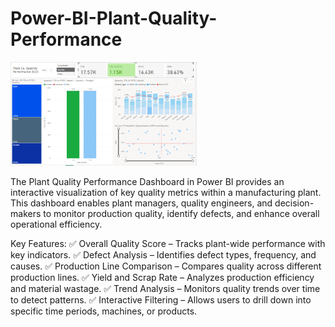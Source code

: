 # Power-BI-Plant-Quality-Performance

<img src="https://github.com/uroojt6/Power-BI-Plant-Quality-Performance/blob/4287360aa6c116a63757d955b0ba2a11819eb393/Power%20BI%20%20Plant%20Quality%20Performance.png" alt="ERMO" width="300">

The Plant Quality Performance Dashboard in Power BI provides an interactive visualization of key quality metrics within a manufacturing plant. This dashboard enables plant managers, quality engineers, and decision-makers to monitor production quality, identify defects, and enhance overall operational efficiency.

Key Features:
✅ Overall Quality Score – Tracks plant-wide performance with key indicators.
✅ Defect Analysis – Identifies defect types, frequency, and causes.
✅ Production Line Comparison – Compares quality across different production lines.
✅ Yield and Scrap Rate – Analyzes production efficiency and material wastage.
✅ Trend Analysis – Monitors quality trends over time to detect patterns.
✅ Interactive Filtering – Allows users to drill down into specific time periods, machines, or products.

